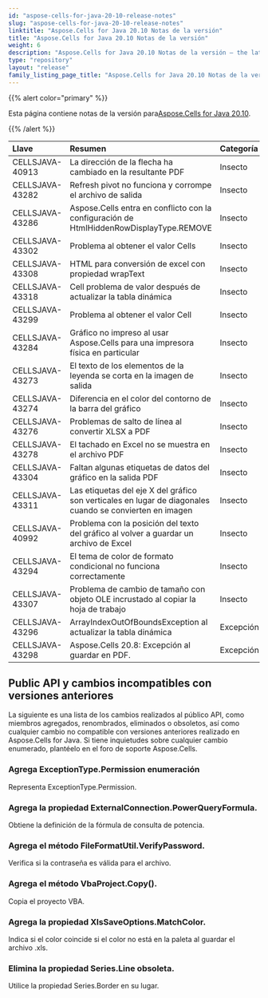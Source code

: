 ```yaml
---
id: "aspose-cells-for-java-20-10-release-notes"
slug: "aspose-cells-for-java-20-10-release-notes"
linktitle: "Aspose.Cells for Java 20.10 Notas de la versión"
title: "Aspose.Cells for Java 20.10 Notas de la versión"
weight: 6
description: "Aspose.Cells for Java 20.10 Notas de la versión – the latest updates and fixes."
type: "repository"
layout: "release"
family_listing_page_title: "Aspose.Cells for Java 20.10 Notas de la versión"
---
```

{{% alert color="primary" %}}

 Esta página contiene notas de la versión para[Aspose.Cells for Java 20.10](https://releases.aspose.com/cells/java/new-releases/aspose.cells-for-java-20.10/).

{{% /alert %}}

|**Llave**|**Resumen**|**Categoría**|
|:- |:- |:- |
|CELLSJAVA-40913|La dirección de la flecha ha cambiado en la resultante PDF|Insecto|
|CELLSJAVA-43282|Refresh pivot no funciona y corrompe el archivo de salida|Insecto|
|CELLSJAVA-43286|Aspose.Cells entra en conflicto con la configuración de HtmlHiddenRowDisplayType.REMOVE|Insecto|
|CELLSJAVA-43302|Problema al obtener el valor Cells|Insecto|
|CELLSJAVA-43308|HTML para conversión de excel con propiedad wrapText|Insecto|
|CELLSJAVA-43318|Cell problema de valor después de actualizar la tabla dinámica|Insecto|
|CELLSJAVA-43299|Problema al obtener el valor Cell|Insecto|
|CELLSJAVA-43284|Gráfico no impreso al usar Aspose.Cells para una impresora física en particular|Insecto|
|CELLSJAVA-43273|El texto de los elementos de la leyenda se corta en la imagen de salida|Insecto|
|CELLSJAVA-43274|Diferencia en el color del contorno de la barra del gráfico|Insecto|
|CELLSJAVA-43276|Problemas de salto de línea al convertir XLSX a PDF|Insecto|
|CELLSJAVA-43278|El tachado en Excel no se muestra en el archivo PDF|Insecto|
|CELLSJAVA-43304|Faltan algunas etiquetas de datos del gráfico en la salida PDF|Insecto|
|CELLSJAVA-43311|Las etiquetas del eje X del gráfico son verticales en lugar de diagonales cuando se convierten en imagen|Insecto|
|CELLSJAVA-40992|Problema con la posición del texto del gráfico al volver a guardar un archivo de Excel|Insecto|
|CELLSJAVA-43294|El tema de color de formato condicional no funciona correctamente|Insecto|
|CELLSJAVA-43307|Problema de cambio de tamaño con objeto OLE incrustado al copiar la hoja de trabajo|Insecto|
|CELLSJAVA-43296|ArrayIndexOutOfBoundsException al actualizar la tabla dinámica|Excepción|
|CELLSJAVA-43298|Aspose.Cells 20.8: Excepción al guardar en PDF.|Excepción|

## **Public API y cambios incompatibles con versiones anteriores**

La siguiente es una lista de los cambios realizados al público API, como miembros agregados, renombrados, eliminados o obsoletos, así como cualquier cambio no compatible con versiones anteriores realizado en Aspose.Cells for Java. Si tiene inquietudes sobre cualquier cambio enumerado, plantéelo en el foro de soporte Aspose.Cells.

### **Agrega ExceptionType.Permission enumeración**

Representa ExceptionType.Permission.

### **Agrega la propiedad ExternalConnection.PowerQueryFormula.**

Obtiene la definición de la fórmula de consulta de potencia.

### **Agrega el método FileFormatUtil.VerifyPassword.**

Verifica si la contraseña es válida para el archivo.

### **Agrega el método VbaProject.Copy().**

Copia el proyecto VBA.

### **Agrega la propiedad XlsSaveOptions.MatchColor.**

Indica si el color coincide si el color no está en la paleta al guardar el archivo .xls.

### **Elimina la propiedad Series.Line obsoleta.**

Utilice la propiedad Series.Border en su lugar.
